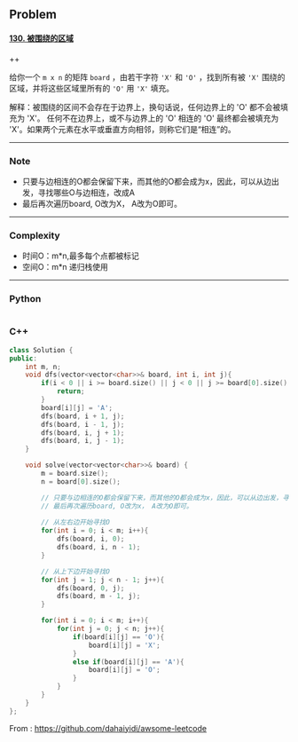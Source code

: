 ## Problem

#### [130. 被围绕的区域](https://leetcode-cn.com/problems/surrounded-regions/)

++

给你一个 `m x n` 的矩阵 `board` ，由若干字符 `'X'` 和 `'O'` ，找到所有被 `'X'` 围绕的区域，并将这些区域里所有的 `'O'` 用 `'X'` 填充。

 解释：被围绕的区间不会存在于边界上，换句话说，任何边界上的 'O' 都不会被填充为 'X'。 任何不在边界上，或不与边界上的 'O' 相连的 'O' 最终都会被填充为 'X'。如果两个元素在水平或垂直方向相邻，则称它们是“相连”的。

------

### Note

- 只要与边相连的O都会保留下来，而其他的O都会成为x，因此，可以从边出发，寻找哪些O与边相连，改成A
- 最后再次遍历board, O改为X， A改为O即可。

------

### Complexity

- 时间O：m*n,最多每个点都被标记
- 空间O：m*n  递归栈使用

------

### Python

```python

```

### C++

```C++
class Solution {
public:
    int m, n;
    void dfs(vector<vector<char>>& board, int i, int j){
        if(i < 0 || i >= board.size() || j < 0 || j >= board[0].size() || board[i][j] != 'O'){
            return;
        }
        board[i][j] = 'A';
        dfs(board, i + 1, j);
        dfs(board, i - 1, j);
        dfs(board, i, j + 1);
        dfs(board, i, j - 1);
    }

    void solve(vector<vector<char>>& board) {
        m = board.size();
        n = board[0].size();

        // 只要与边相连的O都会保留下来，而其他的O都会成为x，因此，可以从边出发，寻找哪些O与边相连，改成A
        // 最后再次遍历board, O改为x， A改为O即可。
         
        // 从左右边开始寻找O
        for(int i = 0; i < m; i++){
            dfs(board, i, 0);
            dfs(board, i, n - 1);
        }

        // 从上下边开始寻找O
        for(int j = 1; j < n - 1; j++){
            dfs(board, 0, j);
            dfs(board, m - 1, j);
        }

        for(int i = 0; i < m; i++){
            for(int j = 0; j < n; j++){
                if(board[i][j] == 'O'){
                    board[i][j] = 'X';
                }
                else if(board[i][j] == 'A'){
                    board[i][j] = 'O';
                }
            }
        }
    }
};
```



From : https://github.com/dahaiyidi/awsome-leetcode
